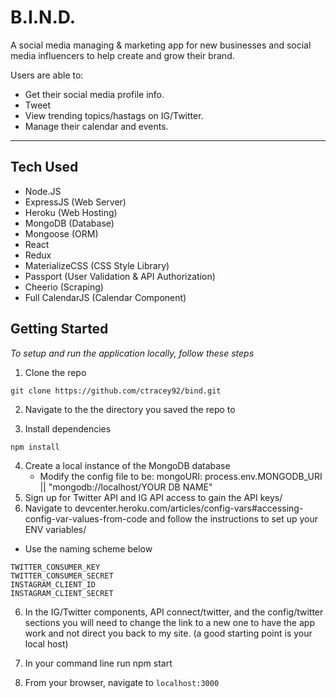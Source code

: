 # B.I.N.D.
A social media managing &amp; marketing app for new businesses and social media influencers to help create and grow their brand. 

Users are able to:
- Get their social media profile info.
- Tweet
- View trending topics/hastags on IG/Twitter.
- Manage their calendar and events.

----

## Tech Used
- Node.JS
- ExpressJS (Web Server)
- Heroku (Web Hosting)
- MongoDB (Database)
- Mongoose (ORM)
- React 
- Redux
- MaterializeCSS (CSS Style Library)
- Passport (User Validation & API Authorization)
- Cheerio (Scraping)
- Full CalendarJS (Calendar Component)

## Getting Started
*To setup and run the application locally, follow these steps*
1. Clone the repo 
```
git clone https://github.com/ctracey92/bind.git
```

2. Navigate to the the directory you saved the repo to

3. Install dependencies 
``` 
npm install
```
4. Create a local instance of the MongoDB database
    - Modify the config file to be: mongoURI: process.env.MONGODB_URI || "mongodb://localhost/YOUR DB NAME"
5. Sign up for Twitter API and IG API access to gain the API keys/ 
6. Navigate to devcenter.heroku.com/articles/config-vars#accessing-config-var-values-from-code and follow the instructions to set up your ENV variables/
- Use the naming scheme below
``` 
TWITTER_CONSUMER_KEY 
TWITTER_CONSUMER_SECRET 
INSTAGRAM_CLIENT_ID 
INSTAGRAM_CLIENT_SECRET 
```

6. In the IG/Twitter components, API connect/twitter, and the config/twitter sections you will need to change the link to a new one to have the app work and not direct you back to my site. (a good starting point is your local host)

7. In your command line run npm start

8. From your browser, navigate to `localhost:3000`